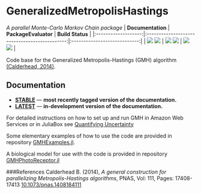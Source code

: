 # GeneralizedMetropolisHastings

*A parallel Monte-Carlo Markov Chain package*
| **Documentation**   | **PackageEvaluator**                          |      **Build Status**        |
|:-------------------:|:---------------------------------------------:|:----------------------------:|
| [![][docs-stable-img]][docs-stable-url] [![][docs-latest-img]][docs-latest-url] | [![][pkg-0.4-img]][pkg-0.4-url] [![][pkg-0.5-img]][pkg-0.5-url] | [![][travis-img]][travis-url] [![][codecov-img]][codecov-url] |


Code base for the Generalized Metropolis-Hastings (GMH) algorithm [(Calderhead, 2014)](#refs).

## Documentation

- [**STABLE**][docs-stable-url] &mdash; **most recently tagged version of the documentation.**
- [**LATEST**][docs-latest-url] &mdash; **in-development version of the documentation.**

For detailed instructions on how to set up and run GMH in Amazon Web Services or in JuliaBox see [Quantifying Uncertainty](http://quantifyinguncertainty.github.io)

Some elementary examples of how to use the code are provided in repository [GMHExamples.jl](https://github.com/QuantifyingUncertainty/GMHExamples.jl).

A biological model for use with the code is provided in repository [GMHPhotoReceptor.jl](https://github.com/QuantifyingUncertainty/GMHPhotoReceptor.jl)

###<a name="refs"/>References
Calderhead B. (2014), *A general construction for parallelizing Metropolis-Hastings algorithms*, PNAS, Vol: 111, Pages: 17408-17413 [10.1073/pnas.1408184111](http://www.pnas.org/content/111/49/17408.abstract)

[contrib-url]: https://quantifyinguncertainty.github.io/GeneralizedMetropolisHastings.jl/latest/man/contributing.html

[docs-latest-img]: https://img.shields.io/badge/docs-latest-blue.svg
[docs-latest-url]: https://quantifyinguncertainty.github.io/GeneralizedMetropolisHastings.jl/latest

[docs-stable-img]: https://img.shields.io/badge/docs-stable-blue.svg
[docs-stable-url]: https://quantifyinguncertainty.github.io/GeneralizedMetropolisHastings.jl/stable

[travis-img]: https://travis-ci.org/quantifyinguncertainty/GeneralizedMetropolisHastings.jl.svg?branch=master
[travis-url]: https://travis-ci.org/quantifyinguncertainty/GeneralizedMetropolisHastings.jl

[appveyor-img]: https://ci.appveyor.com/api/projects/status/egdu3hrptf3mnfc6/branch/master?svg=true
[appveyor-url]: https://ci.appveyor.com/project/MichaelHatherly/GeneralizedMetropolisHastings-jl-bqgcw/branch/master

[codecov-img]: https://codecov.io/gh/quantifyinguncertainty/GeneralizedMetropolisHastings.jl/branch/master/graph/badge.svg
[codecov-url]: https://codecov.io/gh/quantifyinguncertainty/GeneralizedMetropolisHastings.jl

[issues-url]: https://github.com/quantifyinguncertainty/GeneralizedMetropolisHastings.jl/issues

[pkg-0.4-img]: http://pkg.julialang.org/badges/GeneralizedMetropolisHastings_0.4.svg
[pkg-0.4-url]: http://pkg.julialang.org/?pkg=GeneralizedMetropolisHastings
[pkg-0.5-img]: http://pkg.julialang.org/badges/GeneralizedMetropolisHastings_0.5.svg
[pkg-0.5-url]: http://pkg.julialang.org/?pkg=GeneralizedMetropolisHastings
[pkg-0.6-img]: http://pkg.julialang.org/badges/GeneralizedMetropolisHastings_0.6.svg
[pkg-0.6-url]: http://pkg.julialang.org/?pkg=GeneralizedMetropolisHastings
